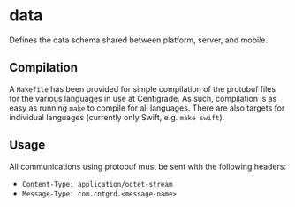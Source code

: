 # data

Defines the data schema shared between platform, server, and mobile.

## Compilation

A `Makefile` has been provided for simple compilation of the protobuf files for the various languages in use at Centigrade. As such, compilation is as easy as running `make` to compile for all languages. There are also targets for individual languages (currently only Swift, e.g. `make swift`).

## Usage

All communications using protobuf must be sent with the following headers:

* `Content-Type: application/octet-stream`
* `Message-Type: com.cntgrd.<message-name>`

